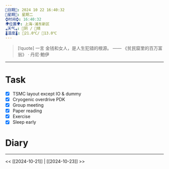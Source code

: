 ```yaml
---
🌻日期🌻: 2024 10 22 16:40:32
🌙星期🌙: 星期二
⌚️时间⌚️: 16:40:32
🌍位置🌍: 上海-浦东新区
☁️天气☁️: 🌅阴 / 🌃晴
🌡️温度🌡️: 🌅21.0℃/ 🌃13.0℃
---
```

>[!quote] 一言
 金钱和女人，是人生犯错的根源。  —— 《贫民窟里的百万富翁》 · 丹尼·鮑伊

---
# Task
- [x] TSMC layout except IO & dummy 
- [x] Cryogenic overdrive PDK
- [x] Group meeting
- [x] Paper reading
- [x] Exercise
- [x] Sleep early

# Diary




---
<< [[2024-10-21]] | [[2024-10-23]] >>